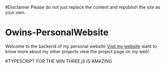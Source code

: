 #Disclaimer
Please do not just replace the content and republish the site as your own.

# Owins-PersonalWebsite
Welcome to the backend of my personal website [Visit my website](https://owinspersonalweb.netlify.app/)
want to know more about my other projects view the project page on my web!

#TYPESCRIPT FOR THE WIN
THREE.jS IS AMAZING

